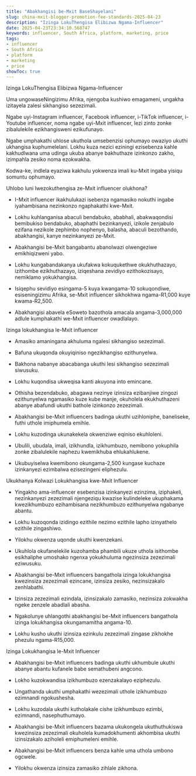```yaml
---
title: "Abakhangisi be-Mxit BaseShayelani"
slug: china-mxit-blogger-promotion-fee-standards-2025-04-23
description: "Izinga LokuThengisa Elibizwa Ngama-Influencer"
date: 2025-04-23T23:34:10.568747
keywords: influencer, South Africa, platform, marketing, price
tags:
- influencer
- South Africa
- platform
- marketing
- price
showToc: true
---
```


Izinga LokuThengisa Elibizwa Ngama-Influencer


Uma ungowaseNingizimu Afrika, njengoba kushiwo emagameni, ungakha izitayela zalesi sikhangiso sezezimali.

Ngabe uyi-Instagram influencer, Facebook influencer, i-TikTok influencer, i-Youtube influencer, noma ngabe uyi-Mxit influencer, lezi zinto zonke zibalulekile ezikhangisweni ezikufunayo.

Ngabe umphakathi uhlose ukuthola umsebenzisi ophumayo owaziyo ukuthi ukhangisa kuphumelelani. Lokhu kuza nezici eziningi ezisebenza kahle kakhudlwana uma udinga ukuba abanye bakhuthaze izinkonzo zakho, izimpahla zesiko noma ezokwakha.

Kodwa-ke, indlela eyaziwa kakhulu yokwenza imali ku-Mxit ingaba yisiqu somuntu ophumayo.


Uhlobo luni lwezokuthengisa ze-Mxit influencer olukhona? 

*  I-Mxit influencer ikakhulukazi isebenza ngamasiko nokuthi ingabe iyahambisana nezinkonzo ngaphakathi kwe-Mxit.

*  Lokhu kuhlanganisa abaculi bendabuko, ababhali, abakwaqondisi bemibukiso bendabuko, abaphathi bezinkanyezi, izikole zenjabulo ezifana nezikole zephimbo nophenyo, balasha, abaculi bezothando, abakhangisi, kanye nezinkanyezi ze-Mxit.

*  Abakhangisi be-Mxit bangabantu abanolwazi olwengeziwe emikhiqizweni yabo.

*  Lokhu kungabandakanya ukufakwa kokuqukethwe okukhuthazayo, izithombe ezikhuthazayo, iziqeshana zevidiyo ezithokozisayo, nemiklamo yokukhangisa.

*  Isiqephu sevidiyo esingama-5 kuya kwangama-10 sokuqondiwe, esiseningizimu Afrika, se-Mxit influencer sikhokhwa ngama-R1,000 kuye kwama-R2,500.

*  Abakhangisi abavela eSoweto bazothola amacala angama-3,000,000 adlule kumphakathi we-Mxit influencer owadlalayo. 


Izinga lokukhangisa le-Mxit influencer 


*  Amasiko amaningana akhuluma ngalesi sikhangiso sezezimali.

*  Bafuna ukuqonda okuyiqiniso ngezikhangiso ezithunyelwa.

*  Bakhona nabanye abacabanga ukuthi lesi sikhangiso sezezimali siwusuku.

*  Lokhu kuqondisa ukweqisa kanti akuyona into emincane.

*  Othisha bezendabuko, abagawa nezinye izinsiza ezibanjiwe zingozi ezithunyelwa ngamasiko kuze kube manje, okuholela ekukhuthazeni abanye abafundi ukuthi bathole izinkonzo zezezimali.

*  Abakhangisi be-Mxit influencers badinga ukuthi uzihloniphe, baneliseke, futhi uthole imiphumela emihle.

*  Lokhu kuzodinga ukunakekela okwenziwe eqiniso ekuhloleni.

*  Ubulili, ubudala, imali, izikhundla, izikhumbuzo, nemibono yokuphila zonke zibalulekile naphezu kwemikhuba ehlukahlukene. 

*  Ukubuyiselwa kwemibono okungama-2,500 kungase kuchaze izinkanyezi ezimbalwa ezisezingeni eliphezulu. 


Ukukhanya Kolwazi Lokukhangisa kwe-Mxit Influencer 

*  Yingakho ama-influencer esebenzisa izinkanyezi ezinzima, iziphakeli, nezinkanyezi zezezimali njengeziqu kwazise kulindeleke ukuphakama kwezikhumbuzo ezihambisana nezikhumbuzo ezithunyelwa ngabanye abantu.

*  Lokhu kuzoqonda izidingo ezithile nezimo ezithile lapho izinyathelo ezithile zingashiwo.

*  Yilokhu okwenza uqonde ukuthi kwenzekani.

*  Ukuhlola okufanelekile kuzohamba phambili ukuze uthola isithombe esikhaliphe umoshako ngenxa yokukhuluma ngezinsiza zezezimali eziwusuku.

*  Abakhangisi be-Mxit influencers bangathola izinga lokukhangisa kwezinsiza zezezimali ezincane, izinsiza zesiko, nezinsizakalo zenhlabathi.

*  Izinsiza zezezimali ezindala, izinsizakalo zamasiko, nezinsiza zokwakha ngeke zenzele abadlali abasha.

*  Ngakolunye uhlangothi abakhangisi be-Mxit influencers bangathola izinga lokukhangisa okungamamitha angama-10.

*  Lokhu kusho ukuthi izinsiza ezinkulu zezezimali zingase zikhokhe phezulu ngama-R15,000.


Izinga Lokukhangisa le-Mxit Influencer 


*  Abakhangisi be-Mxit influencers badinga ukuthi ukhumbule ukuthi abanye abantu kufanele babe semathubeni angcono.

*  Lokho kuzokwandisa izikhumbuzo ezenzakalayo eziphezulu. 

*  Ungathanda ukuthi umphakathi wezezimali uthole izikhumbuzo ezimnandi ngokushesha.

*  Lokhu kuzodala ukuthi kutholakale cishe izikhumbuzo ezimbi, ezimnandi, nasephuthumayo.

*  Abakhangisi be-Mxit influencers bazama ukukongela ukuthuthukiswa kwezinsiza zezezimali okuholela kumadokhumenti akhombisa ukuthi izinsizakalo aziholeli emiphumeleni emihle.

*  Abakhangisi be-Mxit influencers benza kahle uma uthola umbono ogcwele.

*  Yilokhu okwenza izinsiza zamasiko zihlale zikhona.